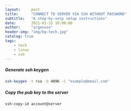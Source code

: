 ```yaml
---
layout:     post
title:      "CONNECT TO SERVER VIA SSH WITHOUT PASSWORD"
subtitle:   "A step-by-setp setup instructions"
date:       2021-01-15 10:00:00
author:     "argansos"
header-img: "img/bg-tech.jpg"
catalog: true
tags:
    - tech
    - linux
    - ssh
---
```


##### Generate ssh keygen

```bash
ssh-keygen -t rsa -b 4096 -C "example@email.com"
```

##### Copy the pub key to the server

```bash
ssh-copy-id account@server
```
